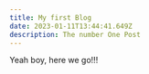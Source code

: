 ```yaml
---
title: My first Blog
date: 2023-01-11T13:44:41.649Z
description: The number One Post
---
```

Yeah boy, here we go!!!